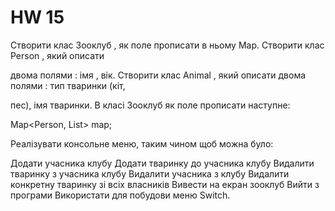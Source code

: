 # HW 15
<p>

Створити клас Зооклуб , як поле прописати в ньому Map. Створити клас Person , який описати

двома полями : імя , вік. Створити клас Animal , який описати двома полями : тип тваринки (кіт,

пес), імя тваринки. В класі Зооклуб як поле прописати наступне:

Map<Person, List<Pet>> map;

Реалізувати консольне меню, таким чином щоб можна було:

Додати учасника клубу
Додати тваринку до учасника клубу
Видалити тваринку з учасника клубу
Видалити учасника з клубу
Видалити конкретну тваринку зі всіх власників
Вивести на екран зооклуб
Вийти з програми
Використати для побудови меню Switch.

</p>
